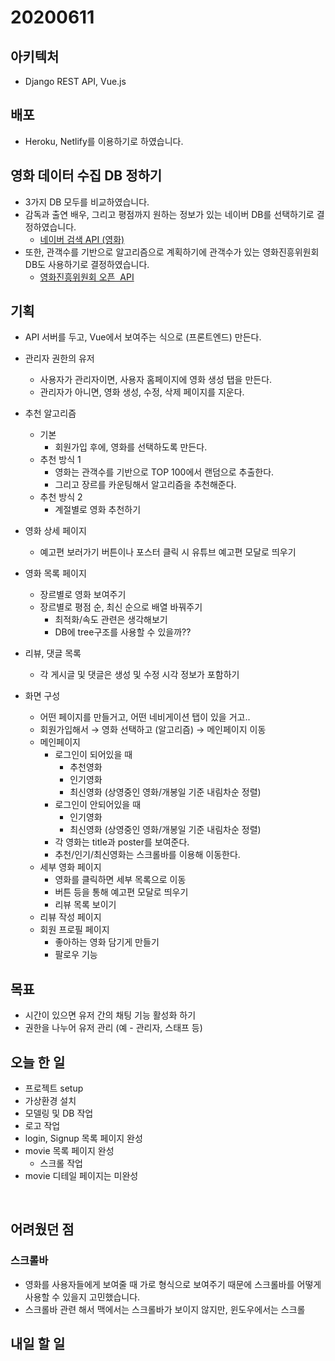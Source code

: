 # 20200611

## 아키텍처

- Django REST API, Vue.js



## 배포

- Heroku, Netlify를 이용하기로 하였습니다.



## 영화 데이터 수집 DB 정하기

- 3가지 DB 모두를 비교하였습니다. 
- 감독과 출연 배우, 그리고 평점까지 원하는 정보가 있는 네이버 DB를 선택하기로 결정하였습니다.
  - <a href="https://developers.naver.com/docs/search/movie/">네이버 검색 API (영화)</a>
- 또한, 관객수를 기반으로 알고리즘으로 계획하기에 관객수가 있는 영화진흥위원회 DB도 사용하기로 결정하였습니다.
  - <a href="https://www.kobis.or.kr/kobisopenapi/homepg/apiservice/searchServiceInfo.do">영화진흥위원회 오픈  API</a>



## 기획

- API 서버를 두고, Vue에서 보여주는 식으로 (프론트엔드) 만든다.

- 관리자 권한의 유저
  - 사용자가 관리자이면, 사용자 홈페이지에 영화 생성 탭을 만든다.
  - 관리자가 아니면, 영화 생성, 수정, 삭제 페이지를 지운다.
- 추천 알고리즘
  - 기본
    - 회원가입 후에, 영화를 선택하도록 만든다.
  - 추천 방식 1
    - 영화는 관객수를 기반으로 TOP 100에서 랜덤으로 추출한다.
    - 그리고 장르를 카운팅해서 알고리즘을 추천해준다.
  - 추천 방식 2
    - 계절별로 영화 추천하기
- 영화 상세 페이지
  - 예고편 보러가기 버튼이나 포스터 클릭 시 유튜브 예고편 모달로 띄우기 
- 영화 목록 페이지
  - 장르별로 영화 보여주기
  - 장르별로 평점 순, 최신 순으로 배열 바꿔주기 
    - 최적화/속도 관련은 생각해보기 
    - DB에 tree구조를 사용할 수 있을까?? 
- 리뷰, 댓글 목록
  - 각 게시글 및 댓글은 생성 및 수정 시각 정보가 포함하기
- 화면 구성 
  - 어떤 페이지를 만들거고, 어떤 네비게이션 탭이 있을 거고..
  - 회원가입해서 →  영화 선택하고 (알고리즘) → 메인페이지 이동
  - 메인페이지
    - 로그인이 되어있을 때
      - 추천영화
      - 인기영화 
      - 최신영화 (상영중인 영화/개봉일 기준 내림차순 정렬)
    - 로그인이 안되어있을 때 
      - 인기영화 
      - 최신영화 (상영중인 영화/개봉일 기준 내림차순 정렬)
    - 각 영화는 title과 poster를 보여준다.
    - 추천/인기/최신영화는 스크롤바를 이용해 이동한다.
  - 세부 영화 페이지
    - 영화를 클릭하면 세부 목록으로 이동
    - 버튼 등을 통해 예고편 모달로 띄우기
    - 리뷰 목록 보이기
  - 리뷰 작성 페이지
  - 회원 프로필 페이지
    - 좋아하는 영화 담기게 만들기
    - 팔로우 기능

## 목표

- 시간이 있으면 유저 간의 채팅 기능 활성화 하기 
- 권한을 나누어 유저 관리 (예 - 관리자, 스태프 등)





## 오늘 한 일

- 프로젝트 setup 
- 가상환경 설치
- 모델링 및 DB 작업
- 로고 작업
- login, Signup 목록 페이지 완성
- movie 목록 페이지 완성
  - 스크롤 작업
- movie 디테일 페이지는 미완성 



<br>

## 어려웠던 점

### 스크롤바

- 영화를 사용자들에게 보여줄 때 가로 형식으로 보여주기 때문에 스크롤바를 어떻게 사용할 수 있을지 고민했습니다.
- 스크롤바 관련 해서 맥에서는 스크롤바가 보이지 않지만, 윈도우에서는 스크롤





## 내일 할 일 

